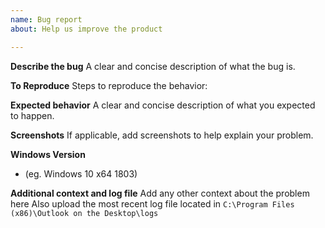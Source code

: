 ```yaml
---
name: Bug report
about: Help us improve the product

---
```


**Describe the bug**
A clear and concise description of what the bug is.

**To Reproduce**
Steps to reproduce the behavior:

**Expected behavior**
A clear and concise description of what you expected to happen.

**Screenshots**
If applicable, add screenshots to help explain your problem.

**Windows Version**
- (eg. Windows 10 x64 1803)

**Additional context and log file**
Add any other context about the problem here
Also upload the most recent log file located in `C:\Program Files (x86)\Outlook on the Desktop\logs`

